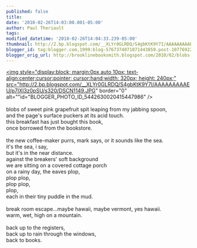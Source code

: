 ```yaml
---
published: false
title: 
date: '2010-02-26T14:03:00.001-05:00'
author: Paul Theriault
tags: 
modified_datetime: '2010-02-26T14:04:33.239-05:00'
thumbnail: http://2.bp.blogspot.com/__XLYr0GLRDQ/S4gbKtK9Y7I/AAAAAAAAAEU/p7IXl3z0pSU/s72-c/DSCN1149.JPG
blogger_id: tag:blogger.com,1999:blog-5767374071871443859.post-1077692241039062557
blogger_orig_url: http://brooklinebooksmith.blogspot.com/2010/02/blobs-of-sweet-pink-grapefruit-spit_26.html
---
```


<a href="http://2.bp.blogspot.com/__XLYr0GLRDQ/S4gbKtK9Y7I/AAAAAAAAAEU/p7IXl3z0pSU/s1600-h/DSCN1149.JPG"><img style="display:block; margin:0px auto 10px; text-align:center;cursor:pointer; cursor:hand;width: 320px; height: 240px;" src="http://2.bp.blogspot.com/__XLYr0GLRDQ/S4gbKtK9Y7I/AAAAAAAAAEU/p7IXl3z0pSU/s320/DSCN1149.JPG" border="0" alt=""id="BLOGGER_PHOTO_ID_5442630020415447986" /></a><br /><br />blobs of sweet pink grapefruit spit leaping from my jabbing spoon,<br />and the page's surface puckers at its acid touch.<br />this breakfast has just bought this book,<br />once borrowed from the bookstore.<br /><br />the new coffee-maker purrs, mark says, or it sounds like the sea.<br />it's the sea, i say,<br />but it's in the near distance.<br />against the breakers' soft background<br />we are sitting on a covered cottage porch<br />on a rainy day, the eaves plop,<br />plop plop,<br />plop plop,<br />plop,<br />each in their tiny puddle in the mud.<br /><br />break room escape...maybe hawaii, maybe vermont, yes hawaii.<br />warm, wet, high on a mountain.<br /><br />back up to the registers,<br />back up to rain through the windows,<br />back to books.